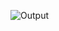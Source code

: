 ![Output](https://img.shields.io/badge/dynamic/json?label=Output&query=%24.data&url=https%3A%2F%2Fraw.githubusercontent.com%2FHarshini-24-IT%2Fdynamic_readme%2Fmain%2FTimestamp.txt)









 

